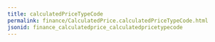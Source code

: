 ```yaml
---
title: calculatedPriceTypeCode
permalink: finance/CalculatedPrice.calculatedPriceTypeCode.html
jsonid: finance_calculatedprice_calculatedpricetypecode
---
```

